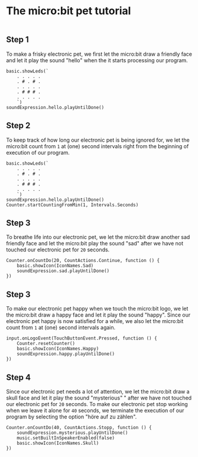 # The micro:bit pet tutorial
```template
```

## Step 1
To make a frisky electronic pet, we first let the micro:bit draw a friendly face and let it play the sound "hello" when the it starts processing our program.
```blocks
basic.showLeds(`
    . . . . .
    . # . # .
    . . . . .
    . # # # .
    . . . . .
    `)
soundExpression.hello.playUntilDone()
```

## Step 2
To keep track of how long our electronic pet is being ignored for, we let the micro:bit count from `1` at (one) second intervals right from the beginning of execution of our program.

```blocks
basic.showLeds(`
    . . . . .
    . # . # .
    . . . . .
    . # # # .
    . . . . .
    `)
soundExpression.hello.playUntilDone()
Counter.startCountingFromMin(1, Intervals.Seconds)
```

##  Step 3
To breathe life into our electronic pet, we let the micro:bit draw another sad friendly face and let the micro:bit play the sound "sad" after we have not touched our electronic pet for `20` seconds.

```block
Counter.onCountDo(20, CountActions.Continue, function () {
    basic.showIcon(IconNames.Sad)
    soundExpression.sad.playUntilDone()
})
```

##  Step 3
To make our electronic pet happy when we touch the micro:bit logo, we let the micro:bit draw a happy face and let it play the sound "happy". Since our electronic pet happy is now satisfied for a while, we also let the micro:bit count from `1` at (one) second intervals again.

```block
input.onLogoEvent(TouchButtonEvent.Pressed, function () {
    Counter.resetCounter()
    basic.showIcon(IconNames.Happy)
    soundExpression.happy.playUntilDone()
})
```

##  Step 4
Since our electronic pet needs a lot of attention, we let the micro:bit draw a skull face and let it play the sound "mysterious" " after we have not touched our electronic pet for `20` seconds. To make our electronic pet stop working when we leave it alone for `40` seconds, we terminate the execution of our program by selecting the option "höre auf zu zählen". 

```block
Counter.onCountDo(40, CountActions.Stopp, function () {
    soundExpression.mysterious.playUntilDone()
    music.setBuiltInSpeakerEnabled(false)
    basic.showIcon(IconNames.Skull)
})
```